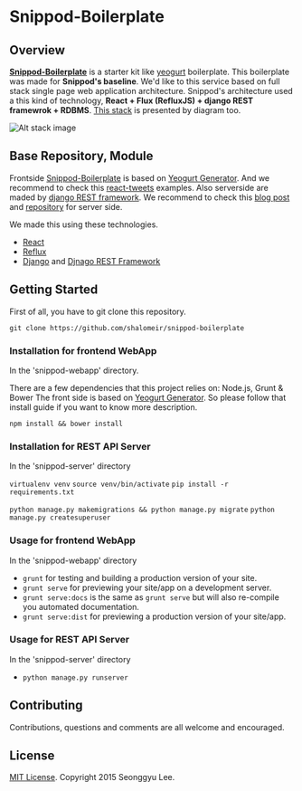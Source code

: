 # **Snippod-Boilerplate**

## Overview

[**Snippod-Boilerplate**](https://github.com/shalomeir/snippod-boilerplate) is a starter kit like [yeogurt](https://github.com/larsonjj/generator-yeogurt) boilerplate. This boilerplate was made for **Snippod's baseline**.
We'd like to this service based on full stack single page web application architecture.
Snippod's architecture used a this kind of technology, **React + Flux (RefluxJS) + django REST framewrok + RDBMS**.
[This stack](https://www.gliffy.com/go/publish/7756603) is presented by diagram too.

![Alt stack image](https://raw.githubusercontent.com/shalomeir/snippod-boilerplate/master/snippod-boilerplate-stack.png "Stack Diagram")

## Base Repository, Module

Frontside [Snippod-Boilerplate](https://github.com/shalomeir/snippod-boilerplate) is based on [Yeogurt Generator](https://github.com/larsonjj/generator-yeogurt). 
And we recommend to check this [react-tweets](https://github.com/scotch-io/react-tweets) examples.
Also serverside are maded by [django REST framework](http://www.django-rest-framework.org/). We recommend to check this [blog post](https://thinkster.io/django-angularjs-tutorial/) and [repository](https://github.com/brwr/thinkster-django-angular) for server side.

We made this using these technologies.

* [React](http://facebook.github.io/react/)
* [Reflux](https://github.com/spoike/refluxjs)
* [Django](https://github.com/brwr/thinkster-django-angular) and [Djnago REST Framework](http://www.django-rest-framework.org/)

## Getting Started
First of all, you have to git clone this repository.

```
git clone https://github.com/shalomeir/snippod-boilerplate
```

### Installation for frontend WebApp
In the 'snippod-webapp' directory.

There are a few dependencies that this project relies on: Node.js, Grunt & Bower
The front side is based on [Yeogurt Generator](https://github.com/larsonjj/generator-yeogurt). So please follow that install guide if you want to know more description.

`npm install && bower install`

### Installation for REST API Server
In the 'snippod-server' directory

`virtualenv venv`
`source venv/bin/activate`
`pip install -r requirements.txt`

`python manage.py makemigrations && python manage.py migrate`
`python manage.py createsuperuser`


### Usage for frontend WebApp
In the 'snippod-webapp' directory

- `grunt` for testing and building a production version of your site.
- `grunt serve` for previewing your site/app on a development server.
- `grunt serve:docs` is the same as `grunt serve` but will also re-compile you automated documentation.
- `grunt serve:dist` for previewing a production version of your site/app.


### Usage for REST API Server 
In the 'snippod-server' directory

- `python manage.py runserver`


## Contributing

Contributions, questions and comments are all welcome and encouraged.

## License
[MIT License]().
Copyright 2015 Seonggyu Lee.




